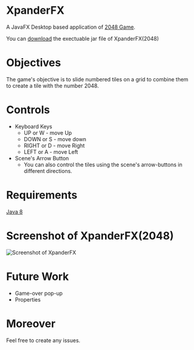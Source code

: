 # XpanderFX
A JavaFX Desktop based application of [2048 Game](https://en.wikipedia.org/wiki/2048_(video_game)).

You can [download](https://www.dropbox.com/s/yycnbnbk5hsfbio/XpanderFX-1.0.1.exe?dl=0) the exectuable jar file of XpanderFX(2048)

# Objectives
The game's objective is to slide numbered tiles on a grid to combine them to create a tile with the number 2048.

# Controls
* Keyboard Keys
   - UP or W      - move Up
   - DOWN or S    - move down
   - RIGHT or D    - move Right
   - LEFT or A     - move Left
* Scene's Arrow Button
   - You can also control the tiles using the scene's arrow-buttons in different directions.

# Requirements
[Java 8](http://www.oracle.com/technetwork/java/javase/downloads/index.html)

# Screenshot of XpanderFX(2048)
![Screenshot of XpanderFX](https://cloud.githubusercontent.com/assets/20252648/22200709/57bdce38-e188-11e6-9c51-df0cb4730729.png)

# Future Work
 * Game-over pop-up
 * Properties

# Moreover
Feel free to create any issues.

